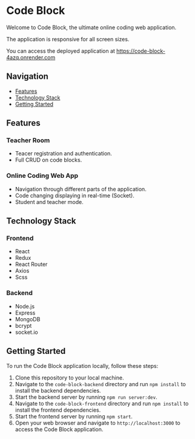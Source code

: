 
# Code Block

Welcome to Code Block, the ultimate online coding web application.

The application is responsive for all screen sizes. 

You can access the deployed application at https://code-block-4azq.onrender.com

## Navigation

- [Features](#features)
- [Technology Stack](#technology-stack)
- [Getting Started](#getting-started)

## Features
### Teacher Room
- Teacer registration and authentication.
- Full CRUD on code blocks.

### Online Coding Web App
- Navigation through different parts of the application.
- Code changing displaying in real-time (Socket).
- Student and teacher mode.

## Technology Stack

### Frontend
- React
- Redux
- React Router
- Axios
- Scss

### Backend
- Node.js
- Express
- MongoDB
- bcrypt
- socket.io

## Getting Started

To run the Code Block application locally, follow these steps:

1. Clone this repository to your local machine.
2. Navigate to the `code-block-backend` directory and run `npm install` to install the backend dependencies.
3. Start the backend server by running `npm run server:dev`.
4. Navigate to the `code-block-frontend` directory and run `npm install` to install the frontend dependencies.
5. Start the frontend server by running `npm start`.
6. Open your web browser and navigate to `http://localhost:3000` to access the Code Block application.
